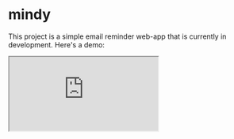 # mindy
This project is a simple email reminder web-app that is currently in development.  Here's a demo:

<iframe src="https://giphy.com/embed/ekperNhTjWqA6Qyel6">
